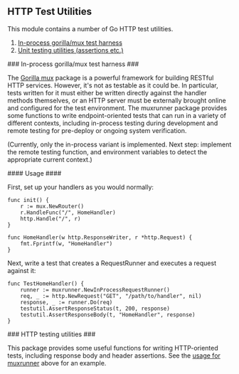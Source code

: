 ## HTTP Test Utilities ##

This module contains a number of Go HTTP test utilities.

1. [In-process gorilla/mux test harness](#muxrunner)
2. [Unit testing utilities (assertions etc.)](#testutil)

<a id="muxrunner"/>
### In-process gorilla/mux test harness ###

The [Gorilla mux](http://www.gorillatoolkit.org/pkg/mux) package is a powerful framework
for building RESTful HTTP services. However, it's not as testable as it could be. In particular,
tests written for it must either be written directly against the handler methods themselves, or
an HTTP server must be externally brought online and configured for the test environment. The
muxrunner package provides some functions to write endpoint-oriented tests that can run in a
 variety of different contexts, including in-process testing during development and remote
 testing for pre-deploy or ongoing system verification.

(Currently, only the in-process variant is implemented. Next step: implement the remote testing
 function, and environment variables to detect the appropriate current context.)

<a id="muxrunner-usage"/>
#### Usage ####

First, set up your handlers as you would normally:

    func init() {
    	r := mux.NewRouter()
        r.HandleFunc("/", HomeHandler)
    	http.Handle("/", r)
    }

    func HomeHandler(w http.ResponseWriter, r *http.Request) {
    	fmt.Fprintf(w, "HomeHandler")
    }

Next, write a test that creates a RequestRunner and executes a request against it:

    func TestHomeHandler() {
        runner := muxrunner.NewInProcessRequestRunner()
	    req, _ := http.NewRequest("GET", "/path/to/handler", nil)
	    response, _ := runner.Do(req)
    	testutil.AssertResponseStatus(t, 200, response)
    	testutil.AssertResponseBody(t, "HomeHandler", response)
    }

<a id="testutil"/>
### HTTP testing utilities ###

This package provides some useful functions for writing HTTP-oriented tests,
including response body and header assertions. See the [usage for muxrunner](#muxrunner-usage)
above for an example.